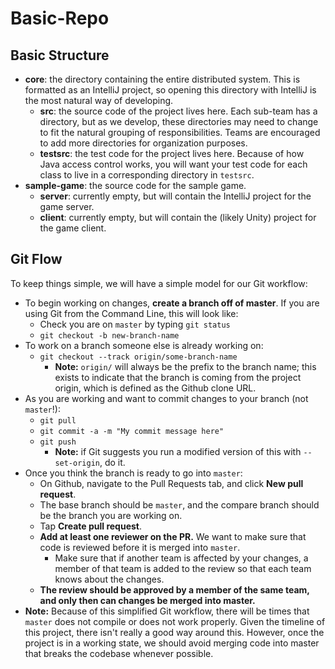 # Basic-Repo

## Basic Structure

- **core**: the directory containing the entire distributed system. This is formatted as an IntelliJ project, so opening this directory with IntelliJ is the most natural way of developing.
	- **src**: the source code of the project lives here. Each sub-team has a directory, but as we develop, these directories may need to change to fit the natural grouping of responsibilities. Teams are encouraged to add more directories for organization purposes.
	- **testsrc**: the test code for the project lives here. Because of how Java access control works, you will want your test code for each class to live in a corresponding directory in `testsrc`.
- **sample-game**: the source code for the sample game.
	- **server**: currently empty, but will contain the IntelliJ project for the game server.
	- **client**: currently empty, but will contain the (likely Unity) project for the game client.

## Git Flow

To keep things simple, we will have a simple model for our Git workflow:

- To begin working on changes, **create a branch off of master**. If you are using Git from the Command Line, this will look like:
	- Check you are on `master` by typing `git status`
	- `git checkout -b new-branch-name`
- To work on a branch someone else is already working on:
	- `git checkout --track origin/some-branch-name`
		- **Note:** `origin/` will always be the prefix to the branch name; this exists to indicate that the branch is coming from the project origin, which is defined as the Github clone URL.
- As you are working and want to commit changes to your branch (not `master`!):
	- `git pull`
	- `git commit -a -m "My commit message here"`
	- `git push`
		- **Note:** if Git suggests you run a modified version of this with `--set-origin`, do it.
- Once you think the branch is ready to go into `master`:
	- On Github, navigate to the Pull Requests tab, and click **New pull request**.
	- The base branch should be `master`, and the compare branch should be the branch you are working on.
	- Tap **Create pull request**.
	- **Add at least one reviewer on the PR.** We want to make sure that code is reviewed before it is merged into `master`.
		- Make sure that if another team is affected by your changes, a member of that team is added to the review so that each team knows about the changes.
	- **The review should be approved by a member of the same team, and only then can changes be merged into master.**
- **Note:** Because of this simplified Git workflow, there will be times that `master` does not compile or does not work properly. Given the timeline of this project, there isn't really a good way around this. However, once the project is in a working state, we should avoid merging code into master that breaks the codebase whenever possible.
